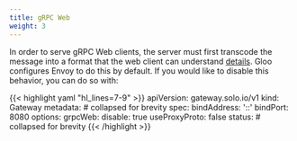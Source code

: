 ```yaml
---
title: gRPC Web
weight: 3
---
```


In order to serve gRPC Web clients, the server must first transcode the message into a format that the web client can understand [details](https://github.com/grpc/grpc/blob/master/doc/PROTOCOL-WEB.md#protocol-differences-vs-grpc-over-http2). Gloo configures Envoy to do this by default. If you would like to disable this behavior, you can do so with:

{{< highlight yaml "hl_lines=7-9" >}}
apiVersion: gateway.solo.io/v1
kind: Gateway
metadata: # collapsed for brevity
spec:
  bindAddress: '::'
  bindPort: 8080
  options:
    grpcWeb:
      disable: true
  useProxyProto: false
status: # collapsed for brevity
{{< /highlight >}}
